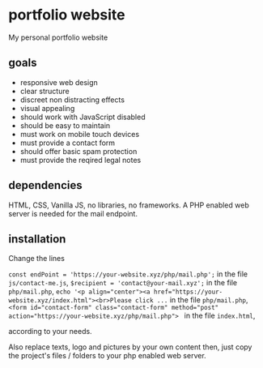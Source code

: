 # portfolio website

My personal portfolio website

## goals

- responsive web design
- clear structure
- discreet non distracting effects
- visual appealing
- should work with JavaScript disabled
- should be easy to maintain
- must work on mobile touch devices
- must provide a contact form
- should offer basic spam protection
- must provide the reqired legal notes

## dependencies

HTML, CSS, Vanilla JS, no libraries, no frameworks.
A PHP enabled web server is needed for the mail endpoint.

## installation

Change the lines 

`const endPoint = 'https://your-website.xyz/php/mail.php';` in the file `js/contact-me.js`,
`$recipient = 'contact@your-mail.xyz';` in the file `php/mail.php`,
`echo '<p align="center"><a href="https://your-website.xyz/index.html"><br>Please click ...` in the file `php/mail.php`,
`<form id="contact-form" class="contact-form" method="post" action="https://your-website.xyz/php/mail.php"> ` in the file `index.html`,

according to your needs.
 
Also replace texts, logo and pictures by your own content then,
just copy the project's files / folders to your php enabled web server.
